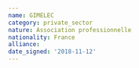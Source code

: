 ```yaml
---
name: GIMELEC
category: private_sector
nature: Association professionnelle 
nationality: France
alliance: 
date_signed: '2018-11-12'
---
```

    